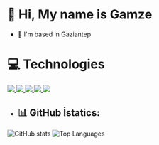 # 👋 Hi, My name is Gamze
- 📍 I'm based in Gaziantep

# 💻 Technologies
<p>
  <a href="https://www.python.org/">
    <img src="https://img.shields.io/badge/-Python-3776AB?logo=python&logoColor=white" />
  </a>
  <a href="https://www.java.com/">
    <img src="https://img.shields.io/badge/-Java-007396?logo=java&logoColor=white" />
  </a>
  <a href="https://flask.palletsprojects.com/">
    <img src="https://img.shields.io/badge/-Flask-000000?logo=flask&logoColor=white" />
  </a>
  <a href="https://developer.mozilla.org/en-US/docs/Web/JavaScript">
    <img src="https://img.shields.io/badge/-JavaScript-F7DF1E?logo=javascript&logoColor=black" />
  </a>
  <a href="https://developer.mozilla.org/en-US/docs/Web/CSS">
    <img src="https://img.shields.io/badge/-CSS3-1572B6?logo=css3&logoColor=white" />
  </a>
</p>



- ## 📊 GitHub İstatics:
![GitHub stats](https://github-readme-stats.vercel.app/api?username=gamzeekilic&show_icons=true&theme=material-palenight)
![Top Languages](https://github-readme-stats.vercel.app/api/top-langs/?username=gamzeekilic&layout=compact&theme=material-palenight)
